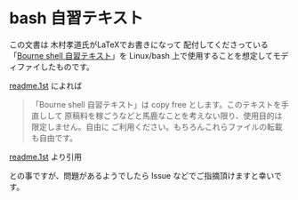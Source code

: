 # bash 自習テキスト

この文書は 木村孝道氏がLaTeXでお書きになって 配付してくださっている「[Bourne shell 自習テキスト](http://lagendra.s.kanazawa-u.ac.jp/ogurisu/manuals/sh-text/sh/index.html)」を Linux/bash 上で使用することを想定してモディファイしたものです。

[readme.1st](http://lagendra.s.kanazawa-u.ac.jp/ogurisu/manuals/sh-text/readme.1st) によれば

> 「Bourne shell 自習テキスト」は copy free とします。このテキストを手直しして
> 原稿料を稼ごうなどと馬鹿なことを考えない限り、使用目的は限定しません。自由に
> ご利用ください。もちろんこれらファイルの転載も自由です。

[readme.1st](http://lagendra.s.kanazawa-u.ac.jp/ogurisu/manuals/sh-text/readme.1st) より引用

との事ですが、問題があるようでしたら Issue などでご指摘頂けますと幸いです。
